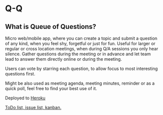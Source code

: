 Q-Q
===

What is Queue of Questions?
---------------------------

Micro web/mobile app, where you can create a topic and submit a question of any kind, when you feel shy, forgetful or just for fun. Useful for larger or regular or cross location meetings, when during Q/A sessions you only hear silence. Gather questions during the meeting or in advance and let team lead to answer them directly online or during the meeting.

Users can vote by starring each question, to allow focus to most interesting questions first.

Might be also used as meeting agenda, meeting minutes, reminder or as a quick poll, feel free to find your best use of it.

Deployed to [Heroku](https://q-q.herokuapp.com/)

[ToDo list, issue list, kanban.](https://huboard.com/do-team/Q-Q#/)